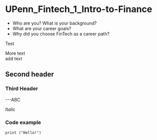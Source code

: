 # UPenn_Fintech_1_Intro-to-Finance

* Who are you? What is your background?
* What are your career goals?
* Why did you choose FinTech as a career path?

Test

More text   
add text


## Second header

### Third Header


---ABC

_Italic_

### Code example
```
print ("Hello!")
```



